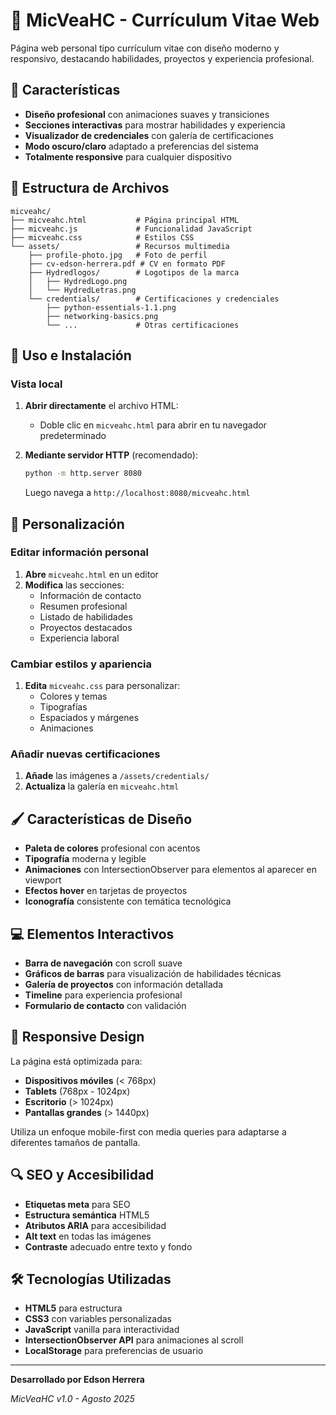 # 💼 MicVeaHC - Currículum Vitae Web

Página web personal tipo currículum vitae con diseño moderno y responsivo, destacando habilidades, proyectos y experiencia profesional.

## 🌟 Características

- **Diseño profesional** con animaciones suaves y transiciones
- **Secciones interactivas** para mostrar habilidades y experiencia
- **Visualizador de credenciales** con galería de certificaciones
- **Modo oscuro/claro** adaptado a preferencias del sistema
- **Totalmente responsive** para cualquier dispositivo

## 📁 Estructura de Archivos

```
micveahc/
├── micveahc.html           # Página principal HTML
├── micveahc.js             # Funcionalidad JavaScript
├── micveahc.css            # Estilos CSS
└── assets/                 # Recursos multimedia
    ├── profile-photo.jpg   # Foto de perfil
    ├── cv-edson-herrera.pdf # CV en formato PDF
    ├── Hydredlogos/        # Logotipos de la marca
    │   ├── HydredLogo.png
    │   └── HydredLetras.png
    └── credentials/        # Certificaciones y credenciales
        ├── python-essentials-1.1.png
        ├── networking-basics.png
        └── ...             # Otras certificaciones
```

## 🚀 Uso e Instalación

### Vista local

1. **Abrir directamente** el archivo HTML:
   - Doble clic en `micveahc.html` para abrir en tu navegador predeterminado

2. **Mediante servidor HTTP** (recomendado):
   ```bash
   python -m http.server 8080
   ```
   Luego navega a `http://localhost:8080/micveahc.html`

## 🎨 Personalización

### Editar información personal

1. **Abre** `micveahc.html` en un editor
2. **Modifica** las secciones:
   - Información de contacto
   - Resumen profesional
   - Listado de habilidades
   - Proyectos destacados
   - Experiencia laboral

### Cambiar estilos y apariencia

1. **Edita** `micveahc.css` para personalizar:
   - Colores y temas
   - Tipografías
   - Espaciados y márgenes
   - Animaciones

### Añadir nuevas certificaciones

1. **Añade** las imágenes a `/assets/credentials/`
2. **Actualiza** la galería en `micveahc.html`

## 🖌️ Características de Diseño

- **Paleta de colores** profesional con acentos
- **Tipografía** moderna y legible
- **Animaciones** con IntersectionObserver para elementos al aparecer en viewport
- **Efectos hover** en tarjetas de proyectos
- **Iconografía** consistente con temática tecnológica

## 💻 Elementos Interactivos

- **Barra de navegación** con scroll suave
- **Gráficos de barras** para visualización de habilidades técnicas
- **Galería de proyectos** con información detallada
- **Timeline** para experiencia profesional
- **Formulario de contacto** con validación

## 📱 Responsive Design

La página está optimizada para:
- **Dispositivos móviles** (< 768px)
- **Tablets** (768px - 1024px)
- **Escritorio** (> 1024px)
- **Pantallas grandes** (> 1440px)

Utiliza un enfoque mobile-first con media queries para adaptarse a diferentes tamaños de pantalla.

## 🔍 SEO y Accesibilidad

- **Etiquetas meta** para SEO
- **Estructura semántica** HTML5
- **Atributos ARIA** para accesibilidad
- **Alt text** en todas las imágenes
- **Contraste** adecuado entre texto y fondo

## 🛠️ Tecnologías Utilizadas

- **HTML5** para estructura
- **CSS3** con variables personalizadas
- **JavaScript** vanilla para interactividad
- **IntersectionObserver API** para animaciones al scroll
- **LocalStorage** para preferencias de usuario

---

**Desarrollado por Edson Herrera**

*MicVeaHC v1.0 - Agosto 2025*
